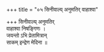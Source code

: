 +++
title = "०५ सिनीवाल्य् अनुमतिर् वाहाश्वा"

+++
सिनीवाल्य् अनुमतिर्  
वाहाश्वा निषङ्गिणः ।  
जयन्तो ऽभि प्रेतामित्रान्  
साकम् इन्द्रेण मेदिना ॥